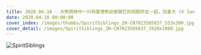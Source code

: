 ```yaml
---
title: 2020.04.10 - 大熊雨林中一只柯莫德熊幼崽跟它的同胞挤在一起，加拿大 (© Ian McAllister/Offset)
date: 2020.04.10 00:00:00
cover_index: /images/thumbs/SpiritSiblings_ZH-CN7023585837_533x300.jpg
cover_detail: /images/SpiritSiblings_ZH-CN7023585837_1920x1080.jpg
---
```


![SpiritSiblings](/images/SpiritSiblings_ZH-CN7023585837_1920x1080.jpg)
